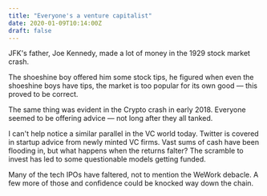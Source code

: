 ```yaml
---
title: "Everyone's a venture capitalist"
date: 2020-01-09T10:14:00Z
draft: false
---
```


JFK's father, Joe Kennedy, made a lot of money in the 1929 stock market crash.

The shoeshine boy offered him some stock tips, he figured when even the shoeshine boys have tips, the market is too popular for its own good — this proved to be correct.

The same thing was evident in the Crypto crash in early 2018. Everyone seemed to be offering advice — not long after they all tanked.

I can't help notice a similar parallel in the VC world today. Twitter is covered in startup advice from newly minted VC firms. Vast sums of cash have been flooding in, but what happens when the returns falter? The scramble to invest has led to some questionable models getting funded.

Many of the tech IPOs have faltered, not to mention the WeWork debacle. A few more of those and confidence could be knocked way down the chain.
